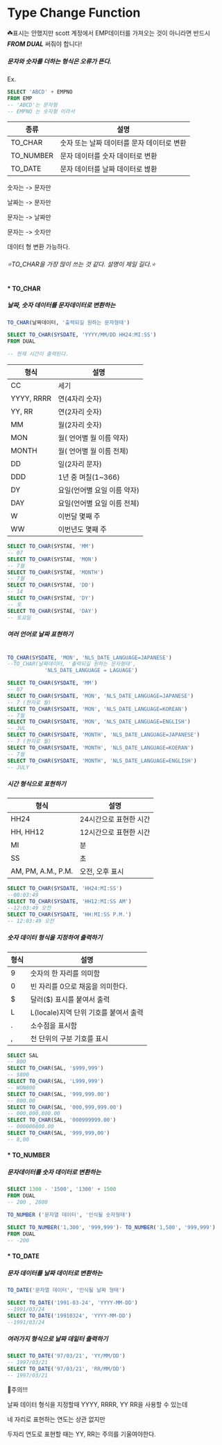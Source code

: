 # Type Change Function

☘️표시는 안했지만 scott 계정에서 EMP데이터를 가져오는 것이 아니라면 반드시 ***FROM DUAL*** 써줘야 합니다! 



##### 문자와 숫자를 더하는 형식은 오류가 뜬다.

Ex.

~~~SQL
SELECT 'ABCD' + EMPNO
FROM EMP
-- 'ABCD'는 문자형
-- EMPNO 는 숫자형 이라서
~~~



| 종류      | 설명                                       |
| --------- | ------------------------------------------ |
| TO_CHAR   | 숫자 또는 날짜 데이터를 문자 데이터로 변환 |
| TO_NUMBER | 문자 데이터를 숫자 데이터로 변환           |
| TO_DATE   | 문자 데이터를 날짜 데이터로 볂환           |



숫자는 -> 문자만

날짜는 -> 문자만

문자는 -> 날짜만

문자는 -> 숫자만

데이터 형 변환 가능하다.



###### ⭐️TO_CHAR을 가장 많이 쓰는 것 같다. 설명이 제일 길다.⭐️

#### * TO_CHAR

##### 날짜, 숫자 데이터를 문자데이터로 변환하는 

~~~SQL
TO_CHAR(날짜데이터, '출력되길 원하는 문자형태')

SELECT TO_CHAR(SYSDATE, 'YYYY/MM/DD HH24:MI:SS')
FROM DUAL

-- 현재 시간이 출력된다.
~~~

| 형식       | 설명                        |
| ---------- | --------------------------- |
| CC         | 세기                        |
| YYYY, RRRR | 연(4자리 숫자)              |
| YY, RR     | 연(2자리 숫자)              |
| MM         | 월(2자리 숫자)              |
| MON        | 월( 언어별 월 이름 약자)    |
| MONTH      | 월( 언어별 월 이름 전체)    |
| DD         | 일(2자리 문자)              |
| DDD        | 1년 중 며칠(1~366)          |
| DY         | 요일(언어별 요일 이름 약자) |
| DAY        | 요일(언어별 요일 이름 전체) |
| W          | 이번달 몇째 주              |
| WW         | 이번년도 몇째 주            |

~~~SQL
SELECT TO_CHAR(SYSTAE, 'MM')
-- 07
SELECT TO_CHAR(SYSTAE, 'MON')
-- 7월
SELECT TO_CHAR(SYSTAE, 'MONTH')
-- 7월
SELECT TO_CHAR(SYSTAE, 'DD')
-- 14
SELECT TO_CHAR(SYSTAE, 'DY')
-- 토
SELECT TO_CHAR(SYSTAE, 'DAY')
-- 토요일
~~~

##### 여러 언어로 날짜 표현하기

~~~SQL

TO_CHAR(SYSDATE, 'MON', 'NLS_DATE_LANGUAGE=JAPANESE')
--TO_CHAR(날짜데이터, '출력되길 원하는 문자형태',
            'NLS_DATE_LANGUAGE = LAGUAGE')

SELECT TO_CHAR(SYSDATE, 'MM')
-- 07
SELECT TO_CHAR(SYSDATE, 'MON', 'NLS_DATE_LANGUAGE=JAPANESE')
-- 7 (한자로 월)
SELECT TO_CHAR(SYSDATE, 'MON', 'NLS_DATE_LANGUAGE=KOREAN')
-- 7월
SELECT TO_CHAR(SYSDATE, 'MON', 'NLS_DATE_LANGUAGE=ENGLISH')
-- JUL
SELECT TO_CHAR(SYSDATE, 'MONTH', 'NLS_DATE_LANGUAGE=JAPANESE')
-- 7 (한자로 월)
SELECT TO_CHAR(SYSDATE, 'MONTH', 'NLS_DATE_LANGUAGE=KOERAN')
-- 7월
SELECT TO_CHAR(SYSDATE, 'MONTH', 'NLS_DATE_LANGUAGE=ENGLISH')
-- JULY
~~~



##### 시간 형식으로 표현하기

| 형식               | 설명                   |
| ------------------ | ---------------------- |
| HH24               | 24시간으로 표현한 시간 |
| HH, HH12           | 12시간으로 표현한 시간 |
| MI                 | 분                     |
| SS                 | 초                     |
| AM, PM, A.M., P.M. | 오전, 오후 표시        |

~~~SQL
SELECT TO_CHAR(SYSDATE, 'HH24:MI:SS')
--00:03:49
SELECT TO_CHAR(SYSDATE, 'HH12:MI:SS AM')
--12:03:49 오전
SELECT TO_CHAR(SYSDATE, 'HH:MI:SS P.M.')
-- 12:03:49 오전
~~~



##### 숫자 데이터 형식을 지정하여 출력하기

| 형식 | 설명                                  |
| ---- | ------------------------------------- |
| 9    | 숫자의 한 자리를 의미함               |
| 0    | 빈 자리를 0으로 채움을 의미한다.      |
| $    | 달러($) 표시를 붙여서 출력            |
| L    | L(locale)지역 단위 기호를 붙여서 출력 |
| .    | 소수점을 표시함                       |
| ,    | 천 단위의 구분 기호를 표시            |

~~~SQL
SELECT SAL
-- 800
SELECT TO_CHAR(SAL, '$999,999')
-- $800
SELECT TO_CHAR(SAL, 'L999,999')
-- WON800
SELECT TO_CHAR(SAL, '999,999.00')
-- 800.00
SELECT TO_CHAR(SAL, '000,999,999.00')
-- 000,000,800.00
SELECT TO_CHAR(SAL, '000999999.00')
-- 000000800.00
SELECT TO_CHAR(SAL, '999,999,00')
-- 8,00
~~~



#### * TO_NUMBER

##### 문자데이터를 숫자 데이터로 변환하는

~~~sql
SELECT 1300 - '1500', '1300' + 1500
FROM DUAL
-- 200 , 2800
~~~

~~~sql
TO_NUMBER ('문자열 데이터', '인식될 숫자형태')

SELECT TO_NUMBER('1,300', '999,999')- TO_NUMBER('1,500', '999,999')
FROM DUAL
-- -200
~~~



#### * TO_DATE

#####  문자 데이터를 날짜 데이터로 변환하는 

~~~sql
TO_DATE('문자열 데이터', '인식될 날짜 형태')

SELECT TO_DATE('1991-03-24', 'YYYY-MM-DD')
--1991/03/24
SELECT TO_DATE('19910324', 'YYYY-MM-DD')
--1991/03/24
~~~



##### 여러가지 형식으로 날짜 데잍터 출력하기

~~~SQL
SELECT TO_DATE('97/03/21', 'YY/MM/DD')
-- 1997/03/21
SELECT TO_DATE('97/03/21', 'RR/MM/DD')
-- 1997/03/21
~~~



📌주의!!!

날짜 데이터 형식을 지정할때 YYYY, RRRR, YY RR을 사용할 수 있는데

네 자리로 표현하는 연도는 상관 없지만

두자리 연도로 표현할 때는 YY, RR는 주의를 기울여야한다.